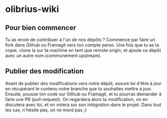 # olibrius-wiki

## Pour bien commencer

Tu as envie de contribuer à l'un de nos dépôts ?
Commence par faire un fork dans Github ou Framagit vers ton compte perso.
Une fois que tu as ta copie, clone la sur ta machine en tant que remote origin, et ajoute ce dépôt avec un autre nom (communément upstream).

## Publier des modification

Avant de publier des modifications vers notre dépôt, assure toi d'être à jour en récupérant le contenu notre branche que tu souhaites mettre à jour.
Ensuite, pousse ton code sur Github ou Framagit, et tu pourras demander à faire une PR (pull-request).
On regardera alors ta modification, on en discutera avec toi, et on votera sur son intégration dans le projet.
Dans tout les cas, n'hésite pas, on ne mord pas ;)